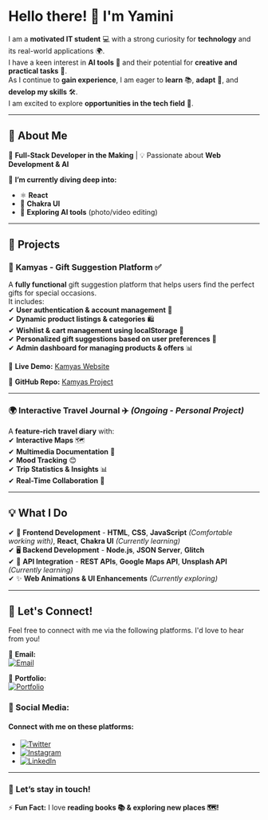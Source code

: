 # **Hello there!** 👋 **I'm Yamini**  

I am a **motivated IT student** 💻 with a strong curiosity for **technology** and its real-world applications 🌍.  
I have a keen interest in **AI tools** 🤖 and their potential for **creative and practical tasks** 🎨.  
As I continue to **gain experience**, I am eager to **learn** 📚, **adapt** 🔄, and **develop my skills** 🛠️.  
I am excited to explore **opportunities in the tech field** 🚀.  

---

## 🚀 **About Me**  
🌟 **Full-Stack Developer in the Making** | 💡 Passionate about **Web Development & AI**  

🔹 **I’m currently diving deep into:**  
- ⚛️ **React**  
- 🎨 **Chakra UI**  
- 🤖 **Exploring AI tools** (photo/video editing)  

---

## 🔭 **Projects**  

### 🎁 **Kamyas - Gift Suggestion Platform** ✅   
A **fully functional** gift suggestion platform that helps users find the perfect gifts for special occasions.  
It includes:  
✔ **User authentication & account management** 🔑  
✔ **Dynamic product listings & categories** 🛍️  
✔ **Wishlist & cart management using localStorage** 💖  
✔ **Personalized gift suggestions based on user preferences** 🎁  
✔ **Admin dashboard for managing products & offers** 📊  

🔗 **Live Demo:** [Kamyas Website](https://yaminishriwastav.github.io/kamyas-giftsuggestion-/)

📂 **GitHub Repo:** [Kamyas Project](https://github.com/Yaminishriwastav/kamyas-giftsuggestion-)  

---

### 🌍 **Interactive Travel Journal** ✈️ *(Ongoing - Personal Project)*  
A **feature-rich travel diary** with:  
✔ **Interactive Maps** 🗺️  
✔ **Multimedia Documentation** 📸  
✔ **Mood Tracking** 😊  
✔ **Trip Statistics & Insights** 📊  
✔ **Real-Time Collaboration** 👥  

  


---

## **💡 What I Do**  
✔ 🎨 **Frontend Development** - **HTML**, **CSS**, **JavaScript** *(Comfortable working with)*, **React**, **Chakra UI** *(Currently learning)*  
✔ 🖥️ **Backend Development** - **Node.js**, **JSON Server**, **Glitch**  
✔ 🔗 **API Integration** - **REST APIs**, **Google Maps API**, **Unsplash API** *(Currently learning)*  
✔ ✨ **Web Animations & UI Enhancements** *(Currently exploring)*  


---

## 📌 **Let's Connect!**  

Feel free to connect with me via the following platforms. I'd love to hear from you!  

📧 **Email:**  
<a href="mailto:yaminishriwastav2002@gmail.com" target="_blank"><img src="https://img.shields.io/badge/Email-FF6347?style=for-the-badge&logo=gmail&logoColor=white" alt="Email" /></a>  

🔗 **Portfolio:**  
<a href="https://yourportfolio.com" target="_blank"><img src="https://img.shields.io/badge/Portfolio-333333?style=for-the-badge&logo=github&logoColor=white" alt="Portfolio" /></a>  

### 🌟 Social Media:  
#### Connect with me on these platforms:  
-  <a href="https://x.com/Yamini93082881" target="_blank"><img src="https://img.shields.io/badge/Twitter-1DA1F2?style=for-the-badge&logo=twitter&logoColor=white" alt="Twitter" /></a>  
- <a href="https://www.instagram.com/Yamini4711" target="_blank"><img src="https://img.shields.io/badge/Instagram-E4405F?style=for-the-badge&logo=instagram&logoColor=white" alt="Instagram" /></a>  
- <a href="https://www.linkedin.com/in/yamini-shriwastav-/" target="_blank"><img src="https://img.shields.io/badge/LinkedIn-0077B5?style=for-the-badge&logo=linkedin&logoColor=white" alt="LinkedIn" /></a>  

---

### 💬 **Let’s stay in touch!** 

⚡ **Fun Fact:** I love **reading books 📚 & exploring new places 🗺️!**  
